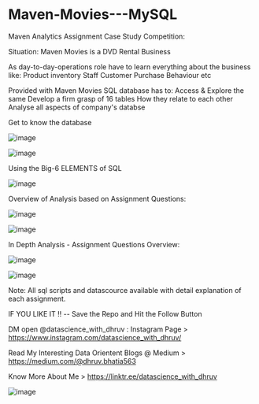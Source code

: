 # Maven-Movies---MySQL
Maven Analytics Assignment  Case Study Competition:

Situation: Maven Movies is a DVD Rental Business

As day-to-day-operations role have to learn everything about the business like:
Product inventory
Staff
Customer Purchase Behaviour etc

Provided with Maven Movies SQL database has to:
Access & Explore the same
Develop a firm grasp of 16 tables
How they relate to each other
Analyse all aspects of company's databse

>>>>>>>>>>>>>>>>>>>>>>>>>>

Get to know the database

![image](https://user-images.githubusercontent.com/68370376/183249078-fcfafc98-878b-418c-bbe6-410471fd1880.png)

![image](https://user-images.githubusercontent.com/68370376/183249090-4ce46c69-d6e2-478c-9c70-b0f21d7e5eca.png)

Using the Big-6 ELEMENTS of SQL

![image](https://user-images.githubusercontent.com/68370376/183249103-2bc5526e-1d9c-4199-9062-09cda29ddf45.png)

Overview of Analysis based on Assignment Questions:

![image](https://user-images.githubusercontent.com/68370376/183249137-d29085fc-d646-4a0d-83aa-3bfe5c6c6a01.png)

![image](https://user-images.githubusercontent.com/68370376/183249167-707aaaaf-1a83-4ce5-9e3d-0b4685550300.png)

In Depth Analysis - Assignment Questions Overview:

![image](https://user-images.githubusercontent.com/68370376/183249187-c95ca97c-4986-4958-a1c3-293dea8d35a2.png)

![image](https://user-images.githubusercontent.com/68370376/183249201-92c8cdd9-5da0-4933-929a-57b242eab38b.png)

Note:
All sql scripts and datascource available with detail explanation of each assignment.

IF YOU LIKE IT !! -- Save the Repo and Hit the Follow Button

DM open @datascience_with_dhruv :  Instagram Page > https://www.instagram.com/datascience_with_dhruv/

Read My Interesting Data Orientent Blogs @ Medium > https://medium.com/@dhruv.bhatia563

Know More About Me > https://linktr.ee/datascience_with_dhruv

![image](https://user-images.githubusercontent.com/68370376/183249289-3f0424c0-c5d6-4d80-9814-12c6af9d94cb.png)

